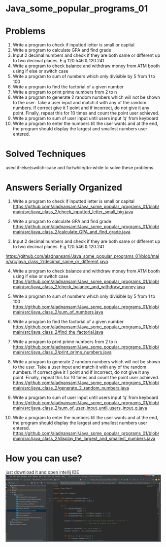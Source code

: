 # Java_some_popular_programs_01

# Problems
1. Write a program to check if inputted letter is small or capital <br>
2. Write a program to calculate GPA and find grade<br>
3. Input 2 decimal numbers and check if they are both same or different up to two decimal places. E.g 120.546 & 120.241<br>
4. Write a program to check balance and withdraw money from ATM booth using if else or switch case<br>
5. Write a program to sum of numbers which only divisible by 5 from 1 to 100<br>
6. Write  a program to find the factorial of a given number<br>
7. Write a program to print prime numbers from 2 to n<br>
8. Write a program to generate 2 random numbers which will not be shown to the user. Take a user input and match it with any of the random numbers. If correct give it 1 point and if incorrect, do not give it any point. Finally, repeat this for 10 times and count the point user achieved.<br>
9. Write a program to sum of user input until users input ‘q’ from keyboard<br>
10. Write a program to enter the numbers till the user wants and at the end, the program should display the largest and smallest numbers user entered.<br>

# Solved Techniques
used if-else/switch-case and for/while/do-while to solve these problems.

# Answers Serially Organized  
1. Write a program to check if inputted letter is small or capital<br>
https://github.com/aladnansami/Java_some_popular_programs_01/blob/main/src/java_class_2/check_inputted_letter_small_big.java

2. Write a program to calculate GPA and find grade<br>
https://github.com/aladnansami/Java_some_popular_programs_01/blob/main/src/java_class_2/calculate_GPA_and_find_grade.java

3. Input 2 decimal numbers and check if they are both same or different up to two decimal places. E.g 120.546 & 120.241<br>

https://github.com/aladnansami/Java_some_popular_programs_01/blob/main/src/java_class_2/decimal_same_or_different.java

4. Write a program to check balance and withdraw money from ATM booth using if else or switch case<br>
https://github.com/aladnansami/Java_some_popular_programs_01/blob/main/src/java_class_2/check_balance_and_withdraw_money.java

5. Write a program to sum of numbers which only divisible by 5 from 1 to 100<br>
https://github.com/aladnansami/Java_some_popular_programs_01/blob/main/src/java_class_2/sum_of_numbers.java

6. Write  a program to find the factorial of a given number<br>
https://github.com/aladnansami/Java_some_popular_programs_01/blob/main/src/java_class_2/find_the_factorial.java

7. Write a program to print prime numbers from 2 to n<br>
https://github.com/aladnansami/Java_some_popular_programs_01/blob/main/src/java_class_2/print_prime_numbers.java

8. Write a program to generate 2 random numbers which will not be shown to the user. Take a user input and match it with any of the random numbers. If correct give it 1 point and if incorrect, do not give it any point. Finally, repeat this for 10 times and count the point user achieved.<br>
https://github.com/aladnansami/Java_some_popular_programs_01/blob/main/src/java_class_2/generate_2_random_numbers.java

9. Write a program to sum of user input until users input ‘q’ from keyboard<br>
https://github.com/aladnansami/Java_some_popular_programs_01/blob/main/src/java_class_2/sum_of_user_input_until_users_input_q.java

10. Write a program to enter the numbers till the user wants and at the end, the program should display the largest and smallest numbers user entered.<br>
https://github.com/aladnansami/Java_some_popular_programs_01/blob/main/src/java_class_2/display_the_largest_and_smallest_numbers.java

# How you can use?
just download it and open intellij IDE
<img src="https://github.com/aladnansami/Java_some_popular_programs_01/blob/main/123.png">
